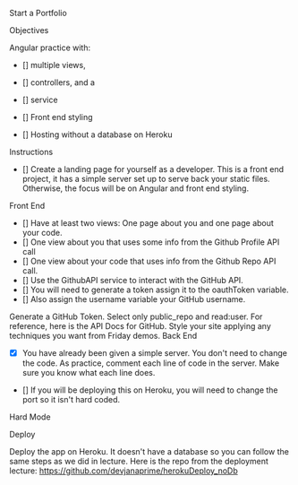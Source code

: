 Start a Portfolio

Objectives

Angular practice with:
- [] multiple views,
- [] controllers, and a
- [] service

- [] Front end styling
- [] Hosting without a database on Heroku

Instructions

- [] Create a landing page for yourself as a developer.
     This is a front end project, it has a simple server set up to serve back your
     static files. Otherwise, the focus will be on Angular and front end styling.


Front End

- [] Have at least two views: One page about you and one page about your code.
- [] One view about you that uses some info from the Github Profile API call
- [] One view about your code that uses info from the Github Repo API call.
- [] Use the GithubAPI service to interact with the GitHub API.
- [] You will need to generate a token assign it to the oauthToken variable.
- [] Also assign the username variable your GitHub username.

Generate a GitHub Token. Select only public_repo and read:user.
For reference, here is the API Docs for GitHub.
Style your site applying any techniques you want from Friday demos.
Back End

- [X] You have already been given a simple server. You don't need to change the
      code.  As practice, comment each line of code in the server. Make sure you
      know what each line does.
- [] If you will be deploying this on Heroku, you will need to change the port
     so it isn't hard coded.


Hard Mode

Deploy

Deploy the app on Heroku. It doesn't have a database so you can follow the same steps as we did in lecture.
Here is the repo from the deployment lecture: https://github.com/devjanaprime/herokuDeploy_noDb
